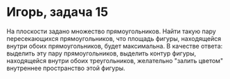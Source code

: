 # Игорь, задача 15
На плоскости задано множество прямоугольников. Найти такую пару
пересекающихся прямоугольников, что площадь фигуры, находящейся внутри обоих
прямоугольников, будет максимальна.
В качестве ответа:
выделить эту пару прямоугольников,
выделить контур фигуры, находящейся внутри обоих треугольников,
желательно "залить цветом" внутреннее пространство этой фигуры.
